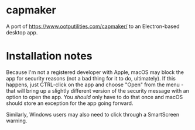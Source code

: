# capmaker

A port of https://www.ootputilities.com/capmaker/ to an Electron-based desktop app.

# Installation notes

Because I'm not a registered developer with Apple, macOS may block the app for security reasons (not a bad thing for it to do, ultimately).  If this happens, just CTRL-click on the app and choose "Open" from the menu - that will bring up a slightly different version of the security message with an option to open the app.  You *should* only have to do that once and macOS should store an exception for the app going forward.

Similarly, Windows users may also need to click through a SmartScreen warning.
